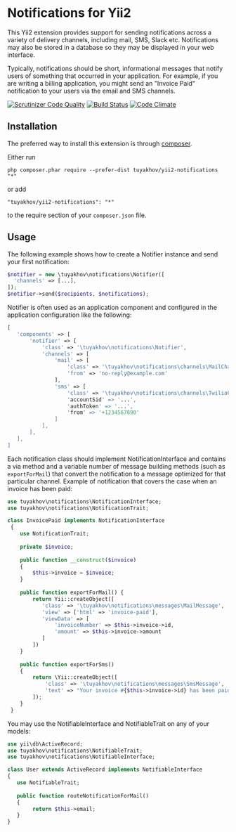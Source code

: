 Notifications for Yii2
======================
This Yii2 extension provides support for sending notifications across a variety of delivery channels, including mail, SMS, Slack etc. Notifications may also be stored in a database so they may be displayed in your web interface.

Typically, notifications should be short, informational messages that notify users of something that occurred in your application. For example, if you are writing a billing application, you might send an "Invoice Paid" notification to your users via the email and SMS channels.

[![Scrutinizer Code Quality](https://scrutinizer-ci.com/g/tuyakhov/yii2-notifications/badges/quality-score.png?b=master)](https://scrutinizer-ci.com/g/tuyakhov/yii2-notifications/?branch=master) [![Build Status](https://scrutinizer-ci.com/g/tuyakhov/yii2-notifications/badges/build.png?b=master)](https://scrutinizer-ci.com/g/tuyakhov/yii2-notifications/build-status/master) [![Code Climate](https://codeclimate.com/github/tuyakhov/yii2-notifications/badges/gpa.svg)](https://codeclimate.com/github/tuyakhov/yii2-notifications)

Installation
------------

The preferred way to install this extension is through [composer](http://getcomposer.org/download/).

Either run

```
php composer.phar require --prefer-dist tuyakhov/yii2-notifications "*"
```

or add

```
"tuyakhov/yii2-notifications": "*"
```

to the require section of your `composer.json` file.


Usage
-----

The following example shows how to create a Notifier instance and send your first notification:

```php
$notifier = new \tuyakhov\notifications\Notifier([
  'channels' => [...],
]);
$notifier->send($recipients, $notifications);
```

Notifier is often used as an application component and configured in the application configuration like the following:

```php
[
   'components' => [
       'notifier' => [
           'class' => '\tuyakhov\notifications\Notifier',
           'channels' => [
               'mail' => [
                   'class' => '\tuyakhov\notifications\channels\MailChannel',
                   'from' => 'no-reply@example.com'
               ],
               'sms' => [
                   'class' => '\tuyakhov\notifications\channels\TwilioChannel,
                   'accountSid' => '...',
                   'authToken' => '...',
                   'from' => '+1234567890'
               ]
           ],
       ],
   ],
]
```

Each notification class should implement NotificationInterface and contains a via method and a variable number of message building methods (such as `exportForMail`) that convert the notification to a message optimized for that particular channel.
Example of notification that covers the case when an invoice has been paid:

```php
use tuyakhov\notifications\NotificationInterface;
use tuyakhov\notifications\NotificationTrait;

class InvoicePaid implements NotificationInterface
 {
    use NotificationTrait;
    
    private $invoice;
    
    public function __construct($invoice) 
    {
        $this->invoice = $invoice;
    }
    
    public function exportForMail() {
        return Yii::createObject([
           'class' => '\tuyakhov\notifications\messages\MailMessage',
           'view' => ['html' => 'invoice-paid'],
           'viewData' => [
               'invoiceNumber' => $this->invoice->id,
               'amount' => $this->invoice->amount
           ]
        ])
    }
    
    public function exportForSms()
    {
        return \Yii::createObject([
            'class' => '\tuyakhov\notifications\messages\SmsMessage',
            'text' => "Your invoice #{$this->invoice->id} has been paid"
        ]);
    }
 }
```

You may use the NotifiableInterface and NotifiableTrait on any of your models:
 
 ```php
 use yii\db\ActiveRecord;
 use tuyakhov\notifications\NotifiableTrait;
 use tuyakhov\notifications\NotifiableInterface;
 
 class User extends ActiveRecord implements NotifiableInterface 
 {
    use NotifiableTrait;
    
    public function routeNotificationForMail() 
    {
         return $this->email;
    }
 }
 ```